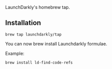 LaunchDarkly's homebrew tap.

## Installation

```shell
brew tap launchdarkly/tap
```

You can now brew install Launchdarkly formulae.

Example:
```shell
brew install ld-find-code-refs
```
